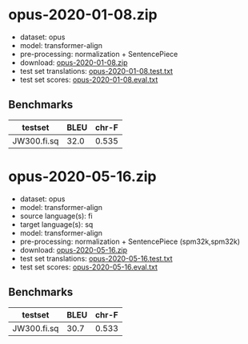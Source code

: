 # opus-2020-01-08.zip

* dataset: opus
* model: transformer-align
* pre-processing: normalization + SentencePiece
* download: [opus-2020-01-08.zip](https://object.pouta.csc.fi/OPUS-MT-models/fi-sq/opus-2020-01-08.zip)
* test set translations: [opus-2020-01-08.test.txt](https://object.pouta.csc.fi/OPUS-MT-models/fi-sq/opus-2020-01-08.test.txt)
* test set scores: [opus-2020-01-08.eval.txt](https://object.pouta.csc.fi/OPUS-MT-models/fi-sq/opus-2020-01-08.eval.txt)

## Benchmarks

| testset               | BLEU  | chr-F |
|-----------------------|-------|-------|
| JW300.fi.sq 	| 32.0 	| 0.535 |

# opus-2020-05-16.zip

* dataset: opus
* model: transformer-align
* source language(s): fi
* target language(s): sq
* model: transformer-align
* pre-processing: normalization + SentencePiece (spm32k,spm32k)
* download: [opus-2020-05-16.zip](https://object.pouta.csc.fi/OPUS-MT-models/fi-sq/opus-2020-05-16.zip)
* test set translations: [opus-2020-05-16.test.txt](https://object.pouta.csc.fi/OPUS-MT-models/fi-sq/opus-2020-05-16.test.txt)
* test set scores: [opus-2020-05-16.eval.txt](https://object.pouta.csc.fi/OPUS-MT-models/fi-sq/opus-2020-05-16.eval.txt)

## Benchmarks

| testset               | BLEU  | chr-F |
|-----------------------|-------|-------|
| JW300.fi.sq 	| 30.7 	| 0.533 |

